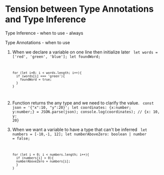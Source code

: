 # Tension between Type Annotations and Type Inference

Type Inference - when to use - always

Type Annotations - when to use

1.  When we declare a variable on one line then initialize later
    <code>
    let words = ['red', 'green', 'blue'];
    let foundWord;

        for (let i=0; i < words.length; i++){
          if (words[i] === 'green'){
            foundWord = true;
          }
        }

    </code>

2.  Function returns the any type and we need to clarify the value.
    <code>
    const json = '{"x":10, "y":20}';
    let coordinates: {x:number; y:number;} = JSON.parse(json);
    console.log(coordinates); // {x: 10, y: 20}
    </code>

3.  When we want a variable to have a type that can't be inferred
    <code>
    let numbers = [-10,-1, 12];
    let numberAboveZero: boolean | number = false;

        for (let i = 0; i < numbers.length; i++){
          if (numbers[i] > 0){
          numberAboveZero = numbers[i];
          }
        }

    </code>
